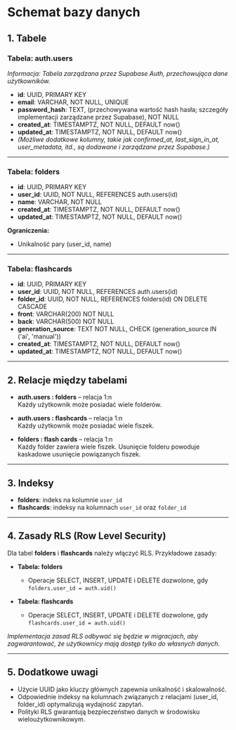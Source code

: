 # Schemat bazy danych

## 1. Tabele

### Tabela: auth.users
*Informacja: Tabela zarządzana przez Supabase Auth, przechowująca dane użytkowników.*

- **id**: UUID, PRIMARY KEY  
- **email**: VARCHAR, NOT NULL, UNIQUE  
- **password_hash**: TEXT, (przechowywana wartość hash hasła; szczegóły implementacji zarządzane przez Supabase), NOT NULL 
- **created_at**: TIMESTAMPTZ, NOT NULL, DEFAULT now()  
- **updated_at**: TIMESTAMPTZ, NOT NULL, DEFAULT now()  
- *(Możliwe dodatkowe kolumny, takie jak confirmed_at, last_sign_in_at, user_metadata, itd., są dodawane i zarządzane przez Supabase.)*

---

### Tabela: folders
- **id**: UUID, PRIMARY KEY  
- **user_id**: UUID, NOT NULL, REFERENCES auth.users(id)  
- **name**: VARCHAR, NOT NULL  
- **created_at**: TIMESTAMPTZ, NOT NULL, DEFAULT now()  
- **updated_at**: TIMESTAMPTZ, NOT NULL, DEFAULT now()  

**Ograniczenia:**
- Unikalność pary (user_id, name)

---

### Tabela: flashcards
- **id**: UUID, PRIMARY KEY  
- **user_id**: UUID, NOT NULL, REFERENCES auth.users(id)  
- **folder_id**: UUID, NOT NULL, REFERENCES folders(id) ON DELETE CASCADE  
- **front**: VARCHAR(200) NOT NULL  
- **back**: VARCHAR(500) NOT NULL  
- **generation_source**: TEXT NOT NULL, CHECK (generation_source IN ('ai', 'manual'))  
- **created_at**: TIMESTAMPTZ, NOT NULL, DEFAULT now()  
- **updated_at**: TIMESTAMPTZ, NOT NULL, DEFAULT now()

---

## 2. Relacje między tabelami

- **auth.users : folders** – relacja 1:n  
  Każdy użytkownik może posiadać wiele folderów.

- **auth.users : flashcards** – relacja 1:n  
  Każdy użytkownik może posiadać wiele fiszek.

- **folders : flash
cards** – relacja 1:n  
  Każdy folder zawiera wiele fiszek. Usunięcie folderu powoduje kaskadowe usunięcie powiązanych fiszek.

---

## 3. Indeksy

- **folders**: indeks na kolumnie `user_id`
- **flashcards**: indeksy na kolumnach `user_id` oraz `folder_id`

---

## 4. Zasady RLS (Row Level Security)

Dla tabel **folders** i **flashcards** należy włączyć RLS. Przykładowe zasady:

- **Tabela: folders**
  - Operacje SELECT, INSERT, UPDATE i DELETE dozwolone, gdy `folders.user_id = auth.uid()`

- **Tabela: flashcards**
  - Operacje SELECT, INSERT, UPDATE i DELETE dozwolone, gdy `flashcards.user_id = auth.uid()`

*Implementacja zasad RLS odbywać się będzie w migracjach, aby zagwarantować, że użytkownicy mają dostęp tylko do własnych danych.*

---

## 5. Dodatkowe uwagi
- Użycie UUID jako kluczy głównych zapewnia unikalność i skalowalność.
- Odpowiednie indeksy na kolumnach związanych z relacjami (user_id, folder_id) optymalizują wydajność zapytań.
- Polityki RLS gwarantują bezpieczeństwo danych w środowisku wieloużytkownikowym.